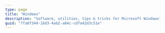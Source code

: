 ```yaml
---
type: page
title: "Windows"
description: "Software, utilities, tips & tricks for Microsoft Windows"
guid: "7fa8f344-16d3-4ab2-a84c-cd7a42d3c51e"
---
```

